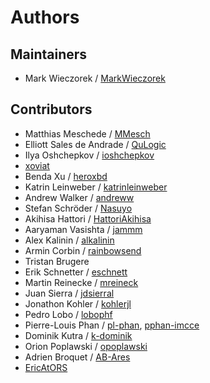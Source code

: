 # Authors

## Maintainers
* Mark Wieczorek / [MarkWieczorek](https://github.com/MarkWieczorek)

## Contributors
* Matthias Meschede / [MMesch](https://github.com/MMesch)
* Elliott Sales de Andrade / [QuLogic](https://github.com/QuLogic)
* Ilya Oshchepkov / [ioshchepkov](https://github.com/ioshchepkov)
* [xoviat](https://github.com/xoviat)
* Benda Xu / [heroxbd](https://github.com/heroxbd)
* Katrin Leinweber / [katrinleinweber](https://github.com/katrinleinweber)
* Andrew Walker / [andreww](https://github.com/andreww)
* Stefan Schröder / [Nasuyo](https://github.com/Nasuyo)
* Akihisa Hattori / [HattoriAkihisa](https://github.com/HattoriAkihisa)
* Aaryaman Vasishta / [jammm](https://github.com/jammm)
* Alex Kalinin / [alkalinin](https://github.com/alkalinin)
* Armin Corbin / [rainbowsend](https://github.com/rainbowsend)
* Tristan Brugere
* Erik Schnetter / [eschnett](https://github.com/eschnett)
* Martin Reinecke / [mreineck](https://github.com/mreineck)
* Juan Sierra / [jdsierral](https://github.com/jdsierral)
* Jonathon Kohler / [kohlerjl](https://github.com/kohlerjl)
* Pedro Lobo / [lobophf](https://github.com/lobophf)
* Pierre-Louis Phan / [pl-phan](https://github.com/pl-phan), [pphan-imcce](https://github.com/pphan-imcce)
* Dominik Kutra / [k-dominik](https://github.com/k-dominik)
* Orion Poplawski / [opoplawski](https://github.com/opoplawski)
* Adrien Broquet / [AB-Ares](https://github.com/AB-Ares)
* [EricAtORS](https://github.com/EricAtORS)
